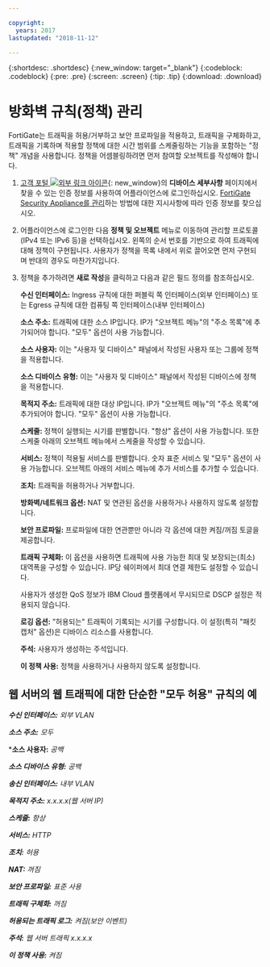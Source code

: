 ```yaml
---

copyright:
  years: 2017
lastupdated: "2018-11-12"

---
```


{:shortdesc: .shortdesc}
{:new_window: target="_blank"}
{:codeblock: .codeblock}
{:pre: .pre}
{:screen: .screen}
{:tip: .tip}
{:download: .download}

# 방화벽 규칙(정책) 관리

FortiGate는 트래픽을 허용/거부하고 보안 프로파일을 적용하고, 트래픽을 구체화하고, 트래픽을 기록하며 적용할 정책에 대한 시간 범위를 스케줄링하는 기능을 포함하는 "정책" 개념을 사용합니다. 정책을 어셈블링하려면 먼저 참여할 오브젝트를 작성해야 합니다. 

1. [고객 포털 ![외부 링크 아이콘](../../icons/launch-glyph.svg "외부 링크 아이콘")](https://control.softlayer.com/){: new_window}의 **디바이스 세부사항** 페이지에서 찾을 수 있는 인증 정보를 사용하여 어플라이언스에 로그인하십시오. [FortiGate Security Appliance를 관리](managing-fsa.html)하는 방법에 대한 지시사항에 따라 인증 정보를 찾으십시오.
2. 어플라이언스에 로그인한 다음 **정책 및 오브젝트** 메뉴로 이동하여 관리할 프로토콜(IPv4 또는 IPv6 등)을 선택하십시오. 왼쪽의 순서 번호를 기반으로 하여 트래픽에 대해 정책이 구현됩니다. 사용자가 정책을 목록 내에서 위로 끌어오면 먼저 구현되며 반대의 경우도 마찬가지입니다.
3. 정책을 추가하려면 **새로 작성**을 클릭하고 다음과 같은 필드 정의를 참조하십시오.

    **수신 인터페이스:** Ingress 규칙에 대한 퍼블릭 쪽 인터페이스(외부 인터페이스) 또는 Egress 규칙에 대한 컴퓨팅 쪽 인터페이스(내부 인터페이스)

    **소스 주소:** 트래픽에 대한 소스 IP입니다. IP가 "오브젝트 메뉴"의 "주소 목록"에 추가되어야 합니다. "모두" 옵션이 사용 가능합니다.

    **소스 사용자:** 이는 "사용자 및 디바이스" 패널에서 작성된 사용자 또는 그룹에 정책을 적용합니다.

    **소스 디바이스 유형:** 이는 "사용자 및 디바이스" 패널에서 작성된 디바이스에 정책을 적용합니다.

    **목적지 주소:** 트래픽에 대한 대상 IP입니다. IP가 "오브젝트 메뉴"의 "주소 목록"에 추가되어야 합니다. "모두" 옵션이 사용 가능합니다.

    **스케줄:** 정책이 실행되는 시기를 판별합니다. "항상" 옵션이 사용 가능합니다. 또한 스케줄 아래의 오브젝트 메뉴에서 스케줄을 작성할 수 있습니다.

    **서비스:** 정책이 적용될 서비스를 판별합니다. 숫자 표준 서비스 및 "모두" 옵션이 사용 가능합니다. 오브젝트 아래의 서비스 메뉴에 추가 서비스를 추가할 수 있습니다.

    **조치:** 트래픽을 허용하거나 거부합니다. 

    **방화벽/네트워크 옵션:** NAT 및 연관된 옵션을 사용하거나 사용하지 않도록 설정합니다.

    **보안 프로파일:** 프로파일에 대한 연관뿐만 아니라 각 옵션에 대한 켜짐/꺼짐 토글을 제공합니다.

    **트래픽 구체화:** 이 옵션을 사용하면 트래픽에 사용 가능한 최대 및 보장되는(최소) 대역폭을 구성할 수 있습니다. IP당 쉐이퍼에서 최대 연결 제한도 설정할 수 있습니다. 

    사용자가 생성한 QoS 정보가 IBM Cloud 플랫폼에서 무시되므로 DSCP 설정은 적용되지 않습니다.

    **로깅 옵션:** "허용되는" 트래픽이 기록되는 시기를 구성합니다. 이 설정(특히 "패킷 캡처" 옵션)은 디바이스 리소스를 사용합니다.

    **주석:** 사용자가 생성하는 주석입니다.

    **이 정책 사용:** 정책을 사용하거나 사용하지 않도록 설정합니다.

## 웹 서버의 웹 트래픽에 대한 단순한 "모두 허용" 규칙의 예

***수신 인터페이스:*** *외부 VLAN*

***소스 주소:*** *모두*

***소스 사용자:** *공백*

***소스 디바이스 유형:*** *공백*

***송신 인터페이스:*** *내부 VLAN*

***목적지 주소:*** *x.x.x.x(웹 서버 IP)*

***스케줄:*** *항상*

***서비스:*** *HTTP*

***조치:*** *허용*

***NAT:*** *꺼짐*

***보안 프로파일:*** *표준 사용*

***트래픽 구체화:*** *꺼짐*

***허용되는 트래픽 로그:*** *켜짐(보안 이벤트)*

***주석:*** *웹 서버 트래픽 x.x.x.x*

***이 정책 사용:*** *켜짐*
